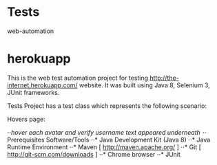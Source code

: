 # Tests
web-automation

# herokuapp
This is the web test automation project for testing http://the-internet.herokuapp.com/ website. It was built using Java 8, Selenium 3, JUnit frameworks.

Tests
Project has a test class which represents the following scenario:

Hovers page: 

⋅⋅*hover each avatar and verify username text appeared underneath
⋅⋅* Prerequisites Software/Tools
⋅⋅* Java Development Kit (Java 8)
⋅⋅* Java Runtime Environment
⋅⋅* Maven [ http://maven.apache.org/ ]
⋅⋅* Git [ http://git-scm.com/downloads ]
⋅⋅* Chrome browser
⋅⋅* JUnit
